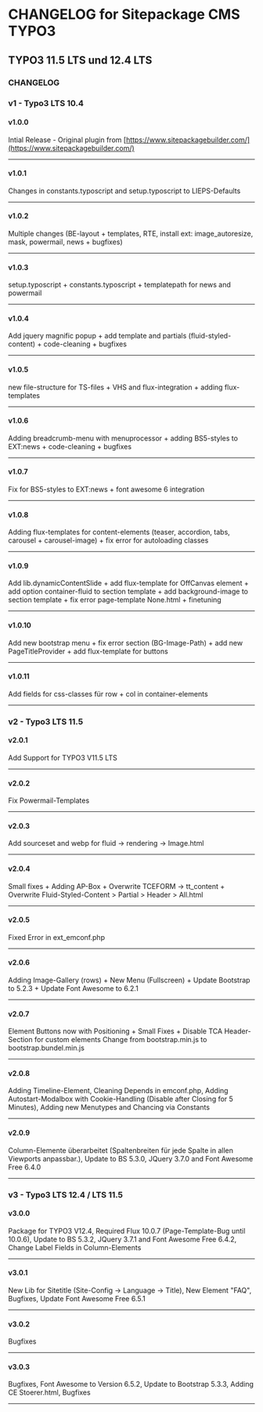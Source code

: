 
# CHANGELOG for Sitepackage CMS TYPO3
## TYPO3 11.5 LTS und 12.4 LTS

### CHANGELOG
### v1 - Typo3 LTS 10.4
#### v1.0.0  
Intial Release - Original plugin from [https://www.sitepackagebuilder.com/](https://www.sitepackagebuilder.com/)
***
#### v1.0.1  
Changes in constants.typoscript and setup.typoscript to LIEPS-Defaults
***
#### v1.0.2  
Multiple changes (BE-layout + templates, RTE, install ext: image_autoresize, mask, powermail, news + bugfixes)
***
#### v1.0.3  
setup.typoscript + constants.typoscript + templatepath for news and powermail  
***
#### v1.0.4  
Add jquery magnific popup + add template and partials (fluid-styled-content) + code-cleaning + bugfixes  
***
#### v1.0.5  
new file-structure for TS-files + VHS and flux-integration + adding flux-templates  
***
#### v1.0.6  
Adding breadcrumb-menu with menuprocessor + adding BS5-styles to EXT:news + code-cleaning + bugfixes 
***
#### v1.0.7  
Fix for BS5-styles to EXT:news + font awesome 6 integration
***
#### v1.0.8  
Adding flux-templates for content-elements (teaser, accordion, tabs, carousel + carousel-image) + fix error for autoloading classes
***
#### v1.0.9  
Add lib.dynamicContentSlide + add flux-template for OffCanvas element + add option container-fluid to section template + add background-image to section template + fix error page-template None.html + finetuning 
***
#### v1.0.10  
Add new bootstrap menu + fix error section (BG-Image-Path) + add new PageTitleProvider + add flux-template for buttons 
***
#### v1.0.11  
Add fields for css-classes für row + col in container-elements
***
### v2 - Typo3 LTS 11.5  

#### v2.0.1  
Add Support for TYPO3 V11.5 LTS
***
#### v2.0.2  
Fix Powermail-Templates
***
#### v2.0.3
Add sourceset and webp for fluid -> rendering -> Image.html
***
#### v2.0.4
Small fixes + Adding AP-Box + Overwrite TCEFORM -> tt_content + Overwrite Fluid-Styled-Content > Partial > Header > All.html 
***
#### v2.0.5
Fixed Error in ext_emconf.php
***
#### v2.0.6
Adding Image-Gallery (rows) + New Menu (Fullscreen) + Update Bootstrap to 5.2.3 + Update Font Awesome to 6.2.1
***
#### v2.0.7
Element Buttons now with Positioning + Small Fixes + Disable TCA Header-Section for custom elements
Change from bootstrap.min.js to bootstrap.bundel.min.js
***
#### v2.0.8
Adding Timeline-Element, Cleaning Depends in emconf.php, Adding Autostart-Modalbox with Cookie-Handling (Disable after Closing for 5 Minutes), Adding new Menutypes and Chancing via Constants
***
#### v2.0.9
Column-Elemente überarbeitet (Spaltenbreiten für jede Spalte in allen Viewports anpassbar.), Update to BS 5.3.0, JQuery 3.7.0 and Font Awesome Free 6.4.0
***
### v3 - Typo3 LTS 12.4 / LTS 11.5

#### v3.0.0
Package for TYPO3 V12.4, Required Flux 10.0.7 (Page-Template-Bug until 10.0.6), Update to BS 5.3.2, JQuery 3.7.1 and Font Awesome Free 6.4.2, Change Label Fields in Column-Elements
***
#### v3.0.1
New Lib for Sitetitle (Site-Config -> Language -> Title), New Element "FAQ", Bugfixes, Update Font Awesome Free 6.5.1
***
#### v3.0.2
Bugfixes
***
#### v3.0.3
Bugfixes, Font Awesome to Version 6.5.2, Update to Bootstrap 5.3.3, Adding CE Stoerer.html, Bugfixes
  
***   
